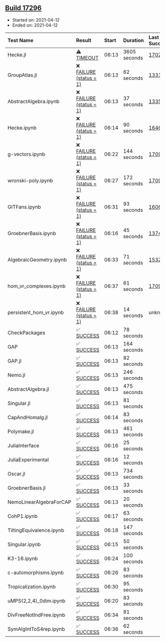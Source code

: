 ## [Build 17296](https://oscarci.mathematik.uni-kl.de/job/oscar/17296/)

* Started on: 2021-04-12
* Ended on: 2021-04-12

| Test Name    | Result | Start | Duration | Last Success | First Failure |
|:-------------|:-------|:------|:---------|:-------------|:--------------|
| Hecke.jl | ⚠ [TIMEOUT](https://oscarci.mathematik.uni-kl.de/job/oscar/17296/artifact/logs/build-17296/Hecke.jl.log) | 06:13 | 3605 seconds | [17022](https://oscarci.mathematik.uni-kl.de/job/oscar/17022/) | [17023](https://oscarci.mathematik.uni-kl.de/job/oscar/17023/) |
| GroupAtlas.jl | ❌ [FAILURE (status = 1)](https://oscarci.mathematik.uni-kl.de/job/oscar/17296/artifact/logs/build-17296/GroupAtlas.jl.log) | 06:13 | 62 seconds | [13311](https://oscarci.mathematik.uni-kl.de/job/oscar/13311/) | [13312](https://oscarci.mathematik.uni-kl.de/job/oscar/13312/) |
| AbstractAlgebra.ipynb | ❌ [FAILURE (status = 1)](https://oscarci.mathematik.uni-kl.de/job/oscar/17296/artifact/logs/build-17296/AbstractAlgebra.ipynb.log) | 06:13 | 37 seconds | [13355](https://oscarci.mathematik.uni-kl.de/job/oscar/13355/) | [13356](https://oscarci.mathematik.uni-kl.de/job/oscar/13356/) |
| Hecke.ipynb | ❌ [FAILURE (status = 1)](https://oscarci.mathematik.uni-kl.de/job/oscar/17296/artifact/logs/build-17296/Hecke.ipynb.log) | 06:14 | 90 seconds | [16463](https://oscarci.mathematik.uni-kl.de/job/oscar/16463/) | [16464](https://oscarci.mathematik.uni-kl.de/job/oscar/16464/) |
| g-vectors.ipynb | ❌ [FAILURE (status = 1)](https://oscarci.mathematik.uni-kl.de/job/oscar/17296/artifact/logs/build-17296/g-vectors.ipynb.log) | 06:22 | 144 seconds | [17099](https://oscarci.mathematik.uni-kl.de/job/oscar/17099/) | [17100](https://oscarci.mathematik.uni-kl.de/job/oscar/17100/) |
| wronski-poly.ipynb | ❌ [FAILURE (status = 1)](https://oscarci.mathematik.uni-kl.de/job/oscar/17296/artifact/logs/build-17296/wronski-poly.ipynb.log) | 06:27 | 172 seconds | [17098](https://oscarci.mathematik.uni-kl.de/job/oscar/17098/) | [17099](https://oscarci.mathematik.uni-kl.de/job/oscar/17099/) |
| GITFans.ipynb | ❌ [FAILURE (status = 1)](https://oscarci.mathematik.uni-kl.de/job/oscar/17296/artifact/logs/build-17296/GITFans.ipynb.log) | 06:31 | 93 seconds | [16068](https://oscarci.mathematik.uni-kl.de/job/oscar/16068/) | [16069](https://oscarci.mathematik.uni-kl.de/job/oscar/16069/) |
| GroebnerBasis.ipynb | ❌ [FAILURE (status = 1)](https://oscarci.mathematik.uni-kl.de/job/oscar/17296/artifact/logs/build-17296/GroebnerBasis.ipynb.log) | 06:16 | 45 seconds | [13748](https://oscarci.mathematik.uni-kl.de/job/oscar/13748/) | [13749](https://oscarci.mathematik.uni-kl.de/job/oscar/13749/) |
| AlgebraicGeometry.ipynb | ❌ [FAILURE (status = 1)](https://oscarci.mathematik.uni-kl.de/job/oscar/17296/artifact/logs/build-17296/AlgebraicGeometry.ipynb.log) | 06:33 | 71 seconds | [15322](https://oscarci.mathematik.uni-kl.de/job/oscar/15322/) | [15323](https://oscarci.mathematik.uni-kl.de/job/oscar/15323/) |
| hom_vr_complexes.ipynb | ❌ [FAILURE (status = 1)](https://oscarci.mathematik.uni-kl.de/job/oscar/17296/artifact/logs/build-17296/hom_vr_complexes.ipynb.log) | 06:37 | 61 seconds | [17099](https://oscarci.mathematik.uni-kl.de/job/oscar/17099/) | [17100](https://oscarci.mathematik.uni-kl.de/job/oscar/17100/) |
| persistent_hom_vr.ipynb | ❌ [FAILURE (status = 1)](https://oscarci.mathematik.uni-kl.de/job/oscar/17296/artifact/logs/build-17296/persistent_hom_vr.ipynb.log) | 06:38 | 14 seconds | unknown | unknown |
| CheckPackages | ✅ [SUCCESS](https://oscarci.mathematik.uni-kl.de/job/oscar/17296/artifact/logs/build-17296/CheckPackages.log) | 06:12 | 78 seconds |  |  |
| GAP | ✅ [SUCCESS](https://oscarci.mathematik.uni-kl.de/job/oscar/17296/artifact/logs/build-17296/GAP.log) | 06:13 | 164 seconds |  |  |
| GAP.jl | ✅ [SUCCESS](https://oscarci.mathematik.uni-kl.de/job/oscar/17296/artifact/logs/build-17296/GAP.jl.log) | 06:13 | 82 seconds |  |  |
| Nemo.jl | ✅ [SUCCESS](https://oscarci.mathematik.uni-kl.de/job/oscar/17296/artifact/logs/build-17296/Nemo.jl.log) | 06:13 | 246 seconds |  |  |
| AbstractAlgebra.jl | ✅ [SUCCESS](https://oscarci.mathematik.uni-kl.de/job/oscar/17296/artifact/logs/build-17296/AbstractAlgebra.jl.log) | 06:13 | 475 seconds |  |  |
| Singular.jl | ✅ [SUCCESS](https://oscarci.mathematik.uni-kl.de/job/oscar/17296/artifact/logs/build-17296/Singular.jl.log) | 06:13 | 81 seconds |  |  |
| CapAndHomalg.jl | ✅ [SUCCESS](https://oscarci.mathematik.uni-kl.de/job/oscar/17296/artifact/logs/build-17296/CapAndHomalg.jl.log) | 06:14 | 83 seconds |  |  |
| Polymake.jl | ✅ [SUCCESS](https://oscarci.mathematik.uni-kl.de/job/oscar/17296/artifact/logs/build-17296/Polymake.jl.log) | 06:13 | 461 seconds |  |  |
| JuliaInterface | ✅ [SUCCESS](https://oscarci.mathematik.uni-kl.de/job/oscar/17296/artifact/logs/build-17296/JuliaInterface.log) | 06:16 | 25 seconds |  |  |
| JuliaExperimental | ✅ [SUCCESS](https://oscarci.mathematik.uni-kl.de/job/oscar/17296/artifact/logs/build-17296/JuliaExperimental.log) | 06:16 | 12 seconds |  |  |
| Oscar.jl | ✅ [SUCCESS](https://oscarci.mathematik.uni-kl.de/job/oscar/17296/artifact/logs/build-17296/Oscar.jl.log) | 06:13 | 734 seconds |  |  |
| GroebnerBasis.jl | ✅ [SUCCESS](https://oscarci.mathematik.uni-kl.de/job/oscar/17296/artifact/logs/build-17296/GroebnerBasis.jl.log) | 06:13 | 33 seconds |  |  |
| NemoLinearAlgebraForCAP | ✅ [SUCCESS](https://oscarci.mathematik.uni-kl.de/job/oscar/17296/artifact/logs/build-17296/NemoLinearAlgebraForCAP.log) | 06:13 | 20 seconds |  |  |
| CohP1.ipynb | ✅ [SUCCESS](https://oscarci.mathematik.uni-kl.de/job/oscar/17296/artifact/logs/build-17296/CohP1.ipynb.log) | 06:17 | 63 seconds |  |  |
| TiltingEquivalence.ipynb | ✅ [SUCCESS](https://oscarci.mathematik.uni-kl.de/job/oscar/17296/artifact/logs/build-17296/TiltingEquivalence.ipynb.log) | 06:18 | 147 seconds |  |  |
| Singular.ipynb | ✅ [SUCCESS](https://oscarci.mathematik.uni-kl.de/job/oscar/17296/artifact/logs/build-17296/Singular.ipynb.log) | 06:15 | 50 seconds |  |  |
| K3-16.ipynb | ✅ [SUCCESS](https://oscarci.mathematik.uni-kl.de/job/oscar/17296/artifact/logs/build-17296/K3-16.ipynb.log) | 06:24 | 100 seconds |  |  |
| c-automorphisms.ipynb | ✅ [SUCCESS](https://oscarci.mathematik.uni-kl.de/job/oscar/17296/artifact/logs/build-17296/c-automorphisms.ipynb.log) | 06:26 | 83 seconds |  |  |
| Tropicalization.ipynb | ✅ [SUCCESS](https://oscarci.mathematik.uni-kl.de/job/oscar/17296/artifact/logs/build-17296/Tropicalization.ipynb.log) | 06:30 | 95 seconds |  |  |
| uMPS(2,2,4)_0dim.ipynb | ✅ [SUCCESS](https://oscarci.mathematik.uni-kl.de/job/oscar/17296/artifact/logs/build-17296/uMPS-2-2-4-_0dim.ipynb.log) | 06:20 | 83 seconds |  |  |
| DivFreeNotIndFree.ipynb | ✅ [SUCCESS](https://oscarci.mathematik.uni-kl.de/job/oscar/17296/artifact/logs/build-17296/DivFreeNotIndFree.ipynb.log) | 06:34 | 81 seconds |  |  |
| SymAlgIntToS4rep.ipynb | ✅ [SUCCESS](https://oscarci.mathematik.uni-kl.de/job/oscar/17296/artifact/logs/build-17296/SymAlgIntToS4rep.ipynb.log) | 06:36 | 62 seconds |  |  |
